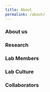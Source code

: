 ```yaml
---
title: About
permalink: /about/
---
```


### About us


### Research

### Lab Members


### Lab Culture


### Collaborators


